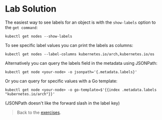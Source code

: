 # Lab Solution

The easiest way to see labels for an object is with the `show-labels` option to the `get command`:

```
kubectl get nodes --show-labels
```

To see specific label values you can print the labels as columns:

```
kubectl get nodes --label-columns kubernetes.io/arch,kubernetes.io/os
```

Alternatively you can query the labels field in the metadata using JSONPath:

```
kubectl get node <your-node> -o jsonpath='{.metadata.labels}'
```

Or you can query for specific values with a Go template:

```
kubectl get node <your-node> -o go-template=$'{{index .metadata.labels "kubernetes.io/arch"}}'
```

(JSONPath doesn't like the forward slash in the label key)

> Back to the [exercises](README.md).